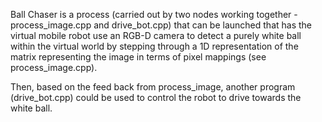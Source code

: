 Ball Chaser is a process (carried out by two nodes working together - process_image.cpp and drive_bot.cpp) that can be launched that has the virtual mobile robot use an RGB-D camera to detect a purely white ball within the virtual world by stepping through a 1D representation of the matrix representing the image in terms of pixel mappings (see process_image.cpp).

Then, based on the feed back from process_image, another program (drive_bot.cpp) could be used to control the robot to drive towards the white ball.
